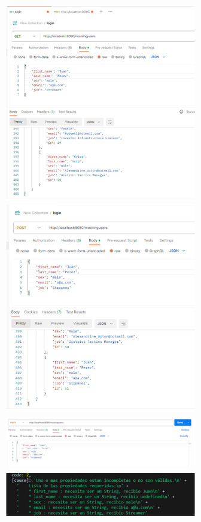 ![50 usuarios con faker](/src/public/prints/creo%2050%20usuarios%20con%20faker.png)

![1 usuario OK](/src/public/prints/creo%201%20usuario%20completo.png)

![1 usuario incompleto](/src/public/prints/usuario%20incompleto.png)

![error](/src/public/prints/error.png)


